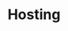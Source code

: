 ---
title: Hosting
slug: hosting
sections: Getting started, Web Hosting configuration, Tutorials, CMS, FTP and SSH, SSL, Databases, CloudDB, PHP, Optimise your website, Troubleshooting, Automated tasks (CRON), Rewriting and authentication
order: 02 
---
